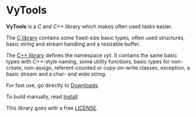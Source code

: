 # VyTools

**VyTools** is a *C* and *C++* library which 
makes often used tasks easier. 

The [C library](https://doi6doi.github.io/vytools/C.html) contains some fixed-size basic types,
often used structures, basic string and stream handling
and a resizable buffer.

The [C++ library](https://doi6doi.github.io/vytools/Cpp.html) defines the namespace *vyt*.
It contains the same basic types with *C++*-style naming,
some utility functions, basic types for non-create,
non-assign, referent-counted or copy-on-write classes,
exception, a basic stream and a char- and wide string. 

For fast use, go directly to [Downloads](https://github.com/Doi6doi/vytools/releases).

To build manually, read [Install](https://doi6doi.github.io/vytools/Install.html)

This library goes with a free [LICENSE](https://github.com/Doi6doi/vytools/blob/main/LICENSE).

